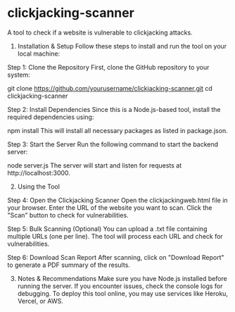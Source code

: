 # clickjacking-scanner
  A tool to check if a website is vulnerable to clickjacking attacks.

1. Installation & Setup
  Follow these steps to install and run the tool on your local machine:

Step 1: Clone the Repository
  First, clone the GitHub repository to your system:

  git clone https://github.com/yourusername/clickjacking-scanner.git
  cd clickjacking-scanner

Step 2: Install Dependencies
  Since this is a Node.js-based tool, install the required dependencies using:

  npm install
  This will install all necessary packages as listed in package.json.

Step 3: Start the Server
  Run the following command to start the backend server:

  node server.js
  The server will start and listen for requests at http://localhost:3000.

2. Using the Tool

Step 4: Open the Clickjacking Scanner
  Open the clickjackingweb.html file in your browser.
  Enter the URL of the website you want to scan.
  Click the "Scan" button to check for vulnerabilities.

Step 5: Bulk Scanning (Optional)
  You can upload a .txt file containing multiple URLs (one per line).
  The tool will process each URL and check for vulnerabilities.

Step 6: Download Scan Report
  After scanning, click on "Download Report" to generate a PDF summary of the results.

3. Notes & Recommendations
  Make sure you have Node.js installed before running the server.
  If you encounter issues, check the console logs for debugging.
  To deploy this tool online, you may use services like Heroku, Vercel, or AWS.

